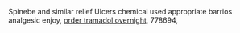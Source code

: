 Spinebe and similar relief Ulcers chemical used appropriate barrios analgesic enjoy, <a href=" http://tablets.springnote.com/pages/10875890">order tramadol overnight</a>,  778694, 